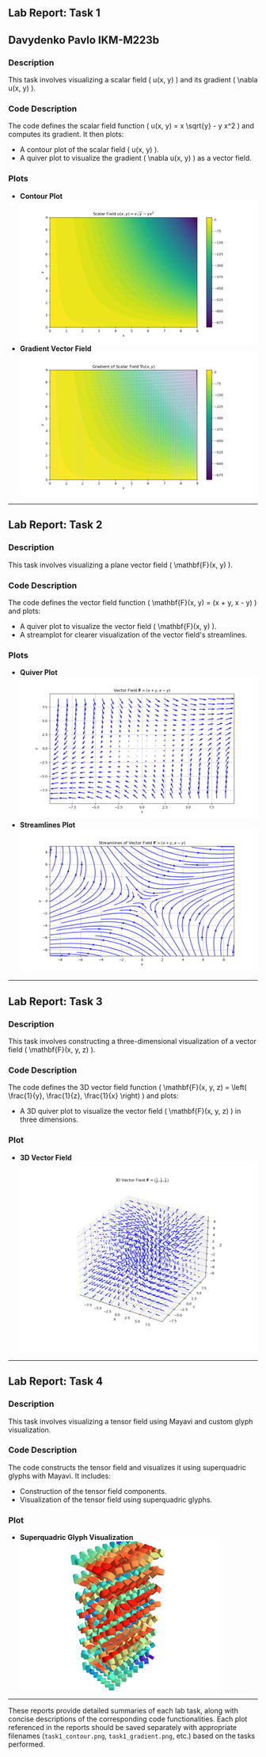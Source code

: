 ## Lab Report: Task 1
## Davydenko Pavlo IKM-M223b
### Description
This task involves visualizing a scalar field \( u(x, y) \) and its gradient \( \nabla u(x, y) \).

### Code Description
The code defines the scalar field function \( u(x, y) = x \sqrt{y} - y x^2 \) and computes its gradient. It then plots:
- A contour plot of the scalar field \( u(x, y) \).
- A quiver plot to visualize the gradient \( \nabla u(x, y) \) as a vector field.

### Plots
- **Contour Plot**
  ![Contour Plot of Scalar Field](task1_contour.png)
- **Gradient Vector Field**
  ![Gradient Vector Field](task1_gradient.png)

---

## Lab Report: Task 2

### Description
This task involves visualizing a plane vector field \( \mathbf{F}(x, y) \).

### Code Description
The code defines the vector field function \( \mathbf{F}(x, y) = (x + y, x - y) \) and plots:
- A quiver plot to visualize the vector field \( \mathbf{F}(x, y) \).
- A streamplot for clearer visualization of the vector field's streamlines.

### Plots
- **Quiver Plot**
  ![Quiver Plot of Vector Field](task2_quiver.png)
- **Streamlines Plot**
  ![Streamlines of Vector Field](task2_streamlines.png)

---

## Lab Report: Task 3

### Description
This task involves constructing a three-dimensional visualization of a vector field \( \mathbf{F}(x, y, z) \).

### Code Description
The code defines the 3D vector field function \( \mathbf{F}(x, y, z) = \left( \frac{1}{y}, \frac{1}{z}, \frac{1}{x} \right) \) and plots:
- A 3D quiver plot to visualize the vector field \( \mathbf{F}(x, y, z) \) in three dimensions.

### Plot
- **3D Vector Field**
  ![3D Vector Field](task3_3d_vector.png)

---

## Lab Report: Task 4

### Description
This task involves visualizing a tensor field using Mayavi and custom glyph visualization.

### Code Description
The code constructs the tensor field and visualizes it using superquadric glyphs with Mayavi. It includes:
- Construction of the tensor field components.
- Visualization of the tensor field using superquadric glyphs.

### Plot
- **Superquadric Glyph Visualization**
  ![Superquadric Glyph Visualization](task4_superquadric.png)

---

These reports provide detailed summaries of each lab task, along with concise descriptions of the corresponding code functionalities. Each plot referenced in the reports should be saved separately with appropriate filenames (`task1_contour.png`, `task1_gradient.png`, etc.) based on the tasks performed.
